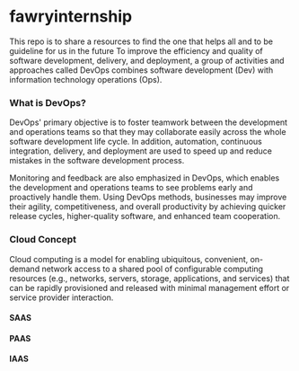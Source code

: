 # fawryinternship
This repo is to share a resources to find the one that helps all and to be guideline for us in the future 
To improve the efficiency and quality of software development, delivery, and deployment, a group of activities and approaches called DevOps combines software development (Dev) with information technology operations (Ops).
### What is DevOps?
DevOps' primary objective is to foster teamwork between the development and operations teams so that they may collaborate easily across the whole software development life cycle. In addition, automation, continuous integration, delivery, and deployment are used to speed up and reduce mistakes in the software development process.

Monitoring and feedback are also emphasized in DevOps, which enables the development and operations teams to see problems early and proactively handle them. Using DevOps methods, businesses may improve their agility, competitiveness, and overall productivity by achieving quicker release cycles, higher-quality software, and enhanced team cooperation.

### Cloud Concept
Cloud computing is a model for enabling ubiquitous, convenient, on-demand network access to a shared pool of configurable computing resources (e.g., networks, servers, storage, applications, and services) that can be rapidly provisioned and released with minimal management effort or service provider interaction.
#### SAAS
#### PAAS
#### IAAS
